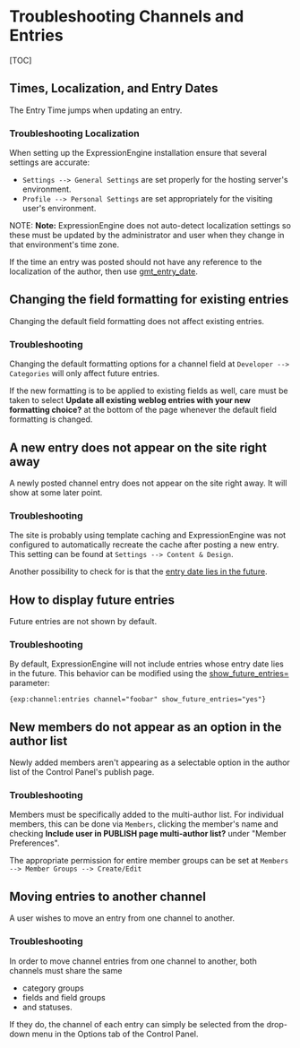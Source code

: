 <!--
    This source file is part of the open source project
    ExpressionEngine User Guide (https://github.com/ExpressionEngine/ExpressionEngine-User-Guide)

    @link      https://expressionengine.com/
    @copyright Copyright (c) 2003-2019, EllisLab Corp. (https://ellislab.com)
    @license   https://expressionengine.com/license Licensed under Apache License, Version 2.0
-->

# Troubleshooting Channels and Entries

[TOC]

## Times, Localization, and Entry Dates

The Entry Time jumps when updating an entry.

### Troubleshooting Localization

When setting up the ExpressionEngine installation ensure that several settings are accurate:

- `Settings --> General Settings` are set properly for the hosting server's environment.
- `Profile --> Personal Settings` are set appropriately for the visiting user's environment.

NOTE: **Note:** ExpressionEngine does not auto-detect localization settings so these must be updated by the administrator and user when they change in that environment's time zone.

If the time an entry was posted should not have any reference to the localization of the author, then use [gmt_entry_date](channels/entries.md#gmt_entry_date).

## Changing the field formatting for existing entries

Changing the default field formatting does not affect existing entries.

### Troubleshooting

Changing the default formatting options for a channel field at `Developer --> Categories` will only affect future entries.

If the new formatting is to be applied to existing fields as well, care must be taken to select **Update all existing weblog entries with your new formatting choice?** at the bottom of the page whenever the default field formatting is changed.

## A new entry does not appear on the site right away

A newly posted channel entry does not appear on the site right away. It will show at some later point.

### Troubleshooting

The site is probably using template caching and ExpressionEngine was not configured to automatically recreate the cache after posting a new entry. This setting can be found at `Settings --> Content & Design`.

Another possibility to check for is that the [entry date lies in the future](#how-to-display-future-entries).

## How to display future entries

Future entries are not shown by default.

### Troubleshooting

By default, ExpressionEngine will not include entries whose entry date lies in the future. This behavior can be modified using the [show_future_entries=](channels/entries.md#show_future_entries) parameter:

    {exp:channel:entries channel="foobar" show_future_entries="yes"}

## New members do not appear as an option in the author list

Newly added members aren't appearing as a selectable option in the author list of the Control Panel's publish page.

### Troubleshooting

Members must be specifically added to the multi-author list. For individual members, this can be done via `Members`, clicking the member's name and checking **Include user in PUBLISH page multi-author list?** under "Member Preferences".

The appropriate permission for entire member groups can be set at `Members --> Member Groups --> Create/Edit`

## Moving entries to another channel

A user wishes to move an entry from one channel to another.

### Troubleshooting

In order to move channel entries from one channel to another, both channels must share the same

- category groups
- fields and field groups
- and statuses.

If they do, the channel of each entry can simply be selected from the drop-down menu in the Options tab of the Control Panel.
